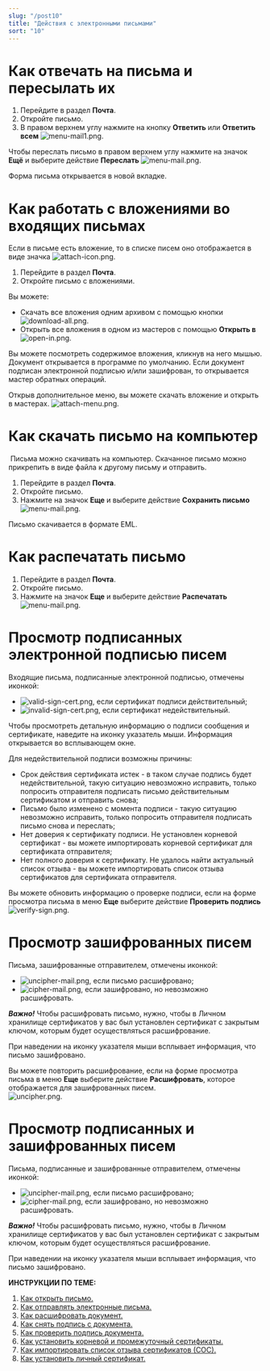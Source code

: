 ```yaml
---
slug: "/post10"
title: "Действия с электронными письмами"
sort: "10"
---
```


# Как отвечать на письма  и пересылать их

1. Перейдите в раздел **Почта**.
2. Откройте письмо.
3. В правом верхнем углу нажмите на кнопку **Ответить** или **Ответить всем** ![menu-mail1.png](./images/menu-mail1.png "Ответить").  

Чтобы переслать письмо в правом верхнем углу нажмите на значок  **Ещё**  и выберите действие **Переслать** ![menu-mail.png](./images/menu-mail.png "Ответить").

Форма письма открывается в новой вкладке.  

# Как работать с вложениями во входящих письмах

Если в письме есть вложение, то в списке писем оно отображается в виде значка ![attach-icon.png](./images/attach-icon.png "Иконка наличия вложения в письме").  

1. Перейдите в раздел **Почта**.
2. Откройте письмо с вложениями.   

Вы можете:
- Скачать все вложения одним архивом с помощью кнопки ![download-all.png](./images/download-all.png "Скачать все").  
- Открыть все вложения в одном из мастеров с помощью **Открыть в** ![open-in.png](./images/open-in.png "Открыть в").

Вы можете посмотреть содержимое вложения, кликнув на него мышью. Документ открывается в программе по умолчанию. Если документ подписан электронной подписью и/или зашифрован, то открывается мастер обратных операций.  

Открыв дополнительное меню, вы можете скачать вложение и открыть в мастерах.
![attach-menu.png](./images/attach-menu.png "Меню действий с вложением").  

# Как скачать письмо на компьютер
​
Письма можно скачивать на компьютер. Скачанное письмо можно прикрепить в виде файла к другому письму и отправить.

1. Перейдите в раздел **Почта**.
2. Откройте письмо.
3. Нажмите на значок **Еще** и выберите действие **Сохранить письмо** ![menu-mail.png](./images/menu-mail.png "Сохранить письмо").

Письмо скачивается в формате EML.

# Как распечатать письмо 

1. Перейдите в раздел **Почта**.
2. Откройте письмо.
3. Нажмите на значок **Еще** и выберите действие **Распечатать** 
   ![menu-mail.png](./images/menu-mail.png "Распечатать").  

# Просмотр подписанных электронной подписью писем  

Входящие письма, подписанные электронной подписью, отмечены иконкой:

- ![valid-sign-cert.png](./images/valid-sign-cert.png "Действительный"), если сертификат подписи действительный;
- ![invalid-sign-cert.png](./images/invalid-sign-cert.png "Недействительный"), если сертификат недействительный.

Чтобы просмотреть детальную информацию о подписи сообщения и сертификате, наведите на иконку указатель мыши. Информация открывается во всплывающем окне. 

Для недействительной подписи возможны причины:
- Срок действия сертификата истек - в таком случае подпись будет недействительной, такую ситуацию невозможно исправить, только попросить отправителя подписать письмо действительным сертификатом и отправить снова;  
- Письмо было изменено с момента подписи - такую ситуацию невозможно исправить, только попросить отправителя подписать письмо снова и переслать;   
- Нет доверия к сертификату подписи. Не установлен корневой сертификат - вы можете импортировать корневой сертификат для сертификата отправителя; 
- Нет полного доверия к сертификату. Не удалось найти актуальный список отзыва - вы можете  импортировать список отзыва сертификатов для сертификата отправителя.
  
Вы можете обновить информацию о проверке подписи, если на форме просмотра письма в меню **Еще** выберите действие **Проверить подпись**  
![verify-sign.png](./images/verify-sign.png "Проверить подпись").

# Просмотр зашифрованных писем  

Письма, зашифрованные отправителем, отмечены иконкой:

- ![uncipher-mail.png](./images/uncipher-mail.png "Расшифровано"), если письмо расшифровано;
- ![cipher-mail.png](./images/cipher-mail.png "Невозможно расшифровать"), если зашифровано, но невозможно расшифровать.

***Важно!*** Чтобы расшифровать письмо, нужно, чтобы в Личном хранилище сертификатов у вас был установлен сертификат с закрытым ключом, которым будет осуществляться расшифрование. 

При наведении на иконку указателя мыши всплывает информация, что письмо зашифровано. 

Вы можете повторить расшифрование, если на форме просмотра письма в меню **Еще** выберите действие **Расшифровать**, которое отображается для зашифрованных писем.  
![uncipher.png](./images/uncipher.png "Расшифровать").  

# Просмотр подписанных и зашифрованных писем  

Письма, подписанные и зашифрованные отправителем, отмечены иконкой:

- ![uncipher-mail.png](./images/uncipher-mail.png "Расшифровано"), если письмо расшифровано;
- ![cipher-mail.png](./images/cipher-mail.png "Невозможно расшифровать"), если зашифровано, но невозможно расшифровать.

***Важно!*** Чтобы расшифровать письмо, нужно, чтобы в Личном хранилище сертификатов у вас был установлен сертификат с закрытым ключом, которым будет осуществляться расшифрование.  

При наведении на иконку указателя мыши всплывает информация, что письмо зашифровано. 



**ИНСТРУКЦИИ ПО ТЕМЕ:**  
1. [Как открыть письмо.](https://docs.cryptoarm.ru/06-v3.1-Beta/003-mail/view-mail)  
2. [Как отправлять электронные письма.](https://docs.cryptoarm.ru/06-v3.1-Beta/003-mail/send-mail)  
3. [Как расшифровать документ.](https://docs.cryptoarm.ru/06-v3.1-Beta/004-documents/decrypt)   
4. [Как снять подпись с документа.](https://docs.cryptoarm.ru/06-v3.1-Beta/004-documents/remove-sign)   
5. [Как проверить подпись документа.](https://docs.cryptoarm.ru/06-v3.1-Beta/004-documents/verify)   
6. [Как установить корневой и промежуточный сертификаты.](https://docs.cryptoarm.ru/06-v3.1-Beta/005-certs/import-UC-certs)  
7. [Как импортировать список отзыва сертификатов (СОС).](https://docs.cryptoarm.ru/06-v3.1-Beta/005-certs/import-crl)  
8. [Как установить личный сертификат.](https://docs.cryptoarm.ru/06-v3.1-Beta/005-certs/import-my-cert)  
